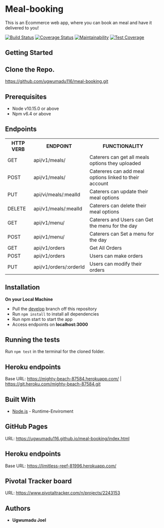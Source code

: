 # Meal-booking
This is an Ecommerce web app, where you can book an meal and have it delivered to you!


[![Build Status](https://travis-ci.com/ugwumadu116/meal-booking.svg?branch=develop)](https://travis-ci.com/ugwumadu116/meal-booking)
[![Coverage Status](https://coveralls.io/repos/github/ugwumadu116/meal-booking/badge.svg?branch=develop)](https://coveralls.io/github/ugwumadu116/meal-booking?branch=develop)
[![Maintainability](https://api.codeclimate.com/v1/badges/f949e3c7d0af936134c9/maintainability)](https://codeclimate.com/github/ugwumadu116/meal-booking/maintainability)
[![Test Coverage](https://api.codeclimate.com/v1/badges/f949e3c7d0af936134c9/test_coverage)](https://codeclimate.com/github/ugwumadu116/meal-booking/test_coverage)

## Getting Started
Clone the Repo.
-------------
https://github.com/ugwumadu116/meal-booking.git

## Prerequisites
* Node v10.15.0 or above
* Npm v6.4 or above

## Endpoints
<table>
<tr>
    <th>HTTP VERB</th>
	<th>ENDPOINT</th>
	<th>FUNCTIONALITY</th>
</tr>
<tr>
	<td>GET</td>
	<td>api/v1/meals/</td> 
	<td>Caterers can get all meals options they uploaded</td>
</tr>
<tr>
	<td>POST</td>
	<td>api/v1/meals/</td> 
	<td>Catereres can add meal options linked to their account</td>
</tr>
<tr>
	<td>PUT</td>
	<td>api/vi/meals/:mealId</td> 
	<td>Caterers can update their meal options</td>
</tr>
<tr>
	<td>DELETE</td>
	<td>api/v1/meals/:mealId</td> 
	<td>Caterers can delete their meal options</td>
</tr>
<tr>
	<td>GET</td>
	<td>api/v1/menu/</td> 
	<td>Caterers and Users can Get the menu for the day </td>
</tr>
<tr>
	<td>POST</td>
	<td>api/v1/menu/</td> 
	<td>Caterers can Set a menu for the day</td>
</tr>
<tr>
	<td>GET</td>
	<td>api/v1/orders</td> 
	<td>Get All Orders</td>
</tr>
<tr>
	<td>POST</td>
	<td>api/v1/orders</td> 
	<td>Users can make orders</td>
</tr>
<tr>
	<td>PUT</td>
	<td>api/v1/orders/:orderId</td> 
	<td>Users can modify their orders</td>
</tr>
</table>

## Installation
**On your Local Machine**
- Pull the [develop](https://github.com/ugwumadu116/meal-booking.git) branch off this repository
- Run `npm install` to install all dependencies
- Run npm start to start the app
- Access endpoints on **localhost:3000**
## Running the tests
Run `npm test` in the terminal for the cloned folder.
## Heroku endpoints
Base URL: https://mighty-beach-87584.herokuapp.com/ | https://git.heroku.com/mighty-beach-87584.git


## Built With
* [Node.js](http://www.nodejs.org/) - Runtime-Enviroment


## GitHub Pages
URL: https://ugwumadu116.github.io/meal-booking/index.html
## Heroku endpoints
Base URL: https://limitless-reef-81996.herokuapp.com/

## Pivotal Tracker board
URL:  https://www.pivotaltracker.com/n/projects/2243153

## Authors
* **Ugwumadu Joel**